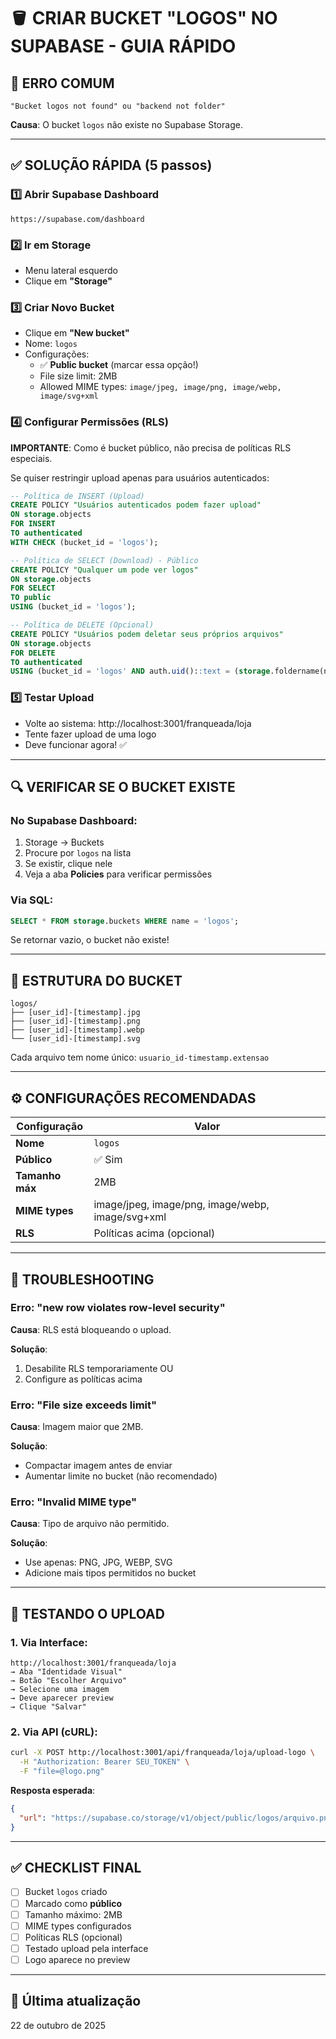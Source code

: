 # 🪣 CRIAR BUCKET "LOGOS" NO SUPABASE - GUIA RÁPIDO

## 🚨 ERRO COMUM
```
"Bucket logos not found" ou "backend not folder"
```

**Causa**: O bucket `logos` não existe no Supabase Storage.

---

## ✅ SOLUÇÃO RÁPIDA (5 passos)

### 1️⃣ Abrir Supabase Dashboard
```
https://supabase.com/dashboard
```

### 2️⃣ Ir em Storage
- Menu lateral esquerdo
- Clique em **"Storage"**

### 3️⃣ Criar Novo Bucket
- Clique em **"New bucket"**
- Nome: `logos`
- Configurações:
  - ✅ **Public bucket** (marcar essa opção!)
  - File size limit: 2MB
  - Allowed MIME types: `image/jpeg, image/png, image/webp, image/svg+xml`

### 4️⃣ Configurar Permissões (RLS)
**IMPORTANTE**: Como é bucket público, não precisa de políticas RLS especiais.

Se quiser restringir upload apenas para usuários autenticados:

```sql
-- Política de INSERT (Upload)
CREATE POLICY "Usuários autenticados podem fazer upload"
ON storage.objects
FOR INSERT
TO authenticated
WITH CHECK (bucket_id = 'logos');

-- Política de SELECT (Download) - Público
CREATE POLICY "Qualquer um pode ver logos"
ON storage.objects
FOR SELECT
TO public
USING (bucket_id = 'logos');

-- Política de DELETE (Opcional)
CREATE POLICY "Usuários podem deletar seus próprios arquivos"
ON storage.objects
FOR DELETE
TO authenticated
USING (bucket_id = 'logos' AND auth.uid()::text = (storage.foldername(name))[1]);
```

### 5️⃣ Testar Upload
- Volte ao sistema: http://localhost:3001/franqueada/loja
- Tente fazer upload de uma logo
- Deve funcionar agora! ✅

---

## 🔍 VERIFICAR SE O BUCKET EXISTE

### No Supabase Dashboard:
1. Storage → Buckets
2. Procure por `logos` na lista
3. Se existir, clique nele
4. Veja a aba **Policies** para verificar permissões

### Via SQL:
```sql
SELECT * FROM storage.buckets WHERE name = 'logos';
```

Se retornar vazio, o bucket não existe!

---

## 🎨 ESTRUTURA DO BUCKET

```
logos/
├── [user_id]-[timestamp].jpg
├── [user_id]-[timestamp].png
├── [user_id]-[timestamp].webp
└── [user_id]-[timestamp].svg
```

Cada arquivo tem nome único: `usuario_id-timestamp.extensao`

---

## ⚙️ CONFIGURAÇÕES RECOMENDADAS

| Configuração | Valor |
|-------------|-------|
| **Nome** | `logos` |
| **Público** | ✅ Sim |
| **Tamanho máx** | 2MB |
| **MIME types** | image/jpeg, image/png, image/webp, image/svg+xml |
| **RLS** | Políticas acima (opcional) |

---

## 🚨 TROUBLESHOOTING

### Erro: "new row violates row-level security"
**Causa**: RLS está bloqueando o upload.

**Solução**: 
1. Desabilite RLS temporariamente OU
2. Configure as políticas acima

### Erro: "File size exceeds limit"
**Causa**: Imagem maior que 2MB.

**Solução**: 
- Compactar imagem antes de enviar
- Aumentar limite no bucket (não recomendado)

### Erro: "Invalid MIME type"
**Causa**: Tipo de arquivo não permitido.

**Solução**: 
- Use apenas: PNG, JPG, WEBP, SVG
- Adicione mais tipos permitidos no bucket

---

## 📸 TESTANDO O UPLOAD

### 1. Via Interface:
```
http://localhost:3001/franqueada/loja
→ Aba "Identidade Visual"
→ Botão "Escolher Arquivo"
→ Selecione uma imagem
→ Deve aparecer preview
→ Clique "Salvar"
```

### 2. Via API (cURL):
```bash
curl -X POST http://localhost:3001/api/franqueada/loja/upload-logo \
  -H "Authorization: Bearer SEU_TOKEN" \
  -F "file=@logo.png"
```

**Resposta esperada**:
```json
{
  "url": "https://supabase.co/storage/v1/object/public/logos/arquivo.png"
}
```

---

## ✅ CHECKLIST FINAL

- [ ] Bucket `logos` criado
- [ ] Marcado como **público**
- [ ] Tamanho máximo: 2MB
- [ ] MIME types configurados
- [ ] Políticas RLS (opcional)
- [ ] Testado upload pela interface
- [ ] Logo aparece no preview

---

## 📅 Última atualização
22 de outubro de 2025
